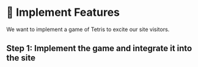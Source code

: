 # :test_tube: Implement Features

We want to implement a game of Tetris to excite our site visitors.

## Step 1: Implement the game and integrate it into the site
